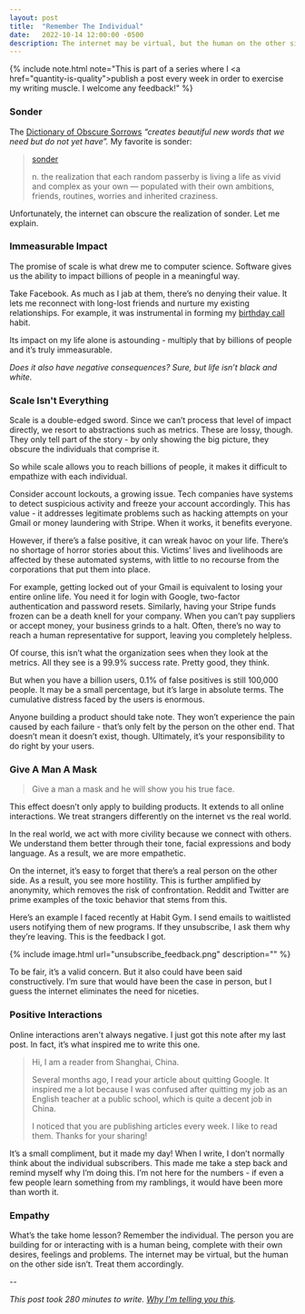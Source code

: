 ```yaml
---
layout: post
title:  "Remember The Individual"
date:   2022-10-14 12:00:00 -0500
description: The internet may be virtual, but the human on the other side isn’t.
---
```

{% include note.html note="This is part of a series where I <a href=\"quantity-is-quality\">publish a post every week in order to exercise my writing muscle</a>. I welcome any feedback!" %}

### Sonder

The [Dictionary of Obscure Sorrows](https://www.dictionaryofobscuresorrows.com) *“creates beautiful new words that we need but do not yet have”.* My favorite is sonder:

> [sonder](https://www.dictionaryofobscuresorrows.com/post/23536922667/sonder)
>
> n. the realization that each random passerby is living a life as vivid and complex as your own — populated with their own ambitions, friends, routines, worries and inherited craziness.

Unfortunately, the internet can obscure the realization of sonder. Let me explain.

### Immeasurable Impact

The promise of scale is what drew me to computer science. Software gives us the ability to impact billions of people in a meaningful way. 

Take Facebook. As much as I jab at them, there’s no denying their value. It lets me reconnect with long-lost friends and nurture my existing relationships. For example, it was instrumental in forming my [birthday call]({{site.url}}/birthday-calls) habit. 

Its impact on my life alone is astounding - multiply that by billions of people and it’s truly immeasurable. 

*Does it also have negative consequences? Sure, but life isn’t black and white.*

### Scale Isn't Everything

Scale is a double-edged sword. Since we can’t process that level of impact directly, we resort to abstractions such as metrics. These are lossy, though. They only tell part of the story - by only showing the big picture, they obscure the individuals that comprise it.

So while scale allows you to reach billions of people, it makes it difficult to empathize with each individual.

Consider account lockouts, a growing issue. Tech companies have systems to detect suspicious activity and freeze your account accordingly. This has value - it addresses legitimate problems such as hacking attempts on your Gmail or money laundering with Stripe. When it works, it benefits everyone.

However, if there’s a false positive, it can wreak havoc on your life. There’s no shortage of horror stories about this. Victims’ lives and livelihoods are affected by these automated systems, with little to no recourse from the corporations that put them into place. 

For example, getting locked out of your Gmail is equivalent to losing your entire online life. You need it for login with Google, two-factor authentication and password resets. Similarly, having your Stripe funds frozen can be a death knell for your company. When you can’t pay suppliers or accept money, your business grinds to a halt. Often, there’s no way to reach a human representative for support, leaving you completely helpless.

Of course, this isn’t what the organization sees when they look at the metrics. All they see is a 99.9% success rate. Pretty good, they think. 

But when you have a billion users, 0.1% of false positives is still 100,000 people. It may be a small percentage, but it’s large in absolute terms. The cumulative distress faced by the users is enormous.

Anyone building a product should take note. They won’t experience the pain caused by each failure - that’s only felt by the person on the other end. That doesn’t mean it doesn’t exist, though. Ultimately, it’s your responsibility to do right by your users.

### Give A Man A Mask

> Give a man a mask and he will show you his true face.

This effect doesn’t only apply to building products. It extends to all online interactions. We treat strangers differently on the internet vs the real world. 

In the real world, we act with more civility because we connect with others. We understand them better through their tone, facial expressions and body language. As a result, we are more empathetic.

On the internet, it’s easy to forget that there’s a real person on the other side. As a result, you see more hostility. This is further amplified by anonymity, which removes the risk of confrontation. Reddit and Twitter are prime examples of the toxic behavior that stems from this.

Here’s an example I faced recently at Habit Gym. I send emails to waitlisted users notifying them of new programs. If they unsubscribe, I ask them why they’re leaving. This is the feedback I got.

{% include image.html url="unsubscribe_feedback.png" description="" %}

To be fair, it’s a valid concern. But it also could have been said constructively. I’m sure that would have been the case in person, but I guess the internet eliminates the need for niceties.

### Positive Interactions

Online interactions aren't always negative. I just got this note after my last post. In fact, it’s what inspired me to write this one.

> Hi, I am a reader from Shanghai, China. 
>
> Several months ago, I read your article about quitting Google. It inspired me a lot because I was confused after quitting my job as an English teacher at a public school, which is quite a decent job in China. 
>
> I noticed that you are publishing articles every week. I like to read them. Thanks for your sharing!

It’s a small compliment, but it made my day! When I write, I don’t normally think about the individual subscribers. This made me take a step back and remind myself why I’m doing this. I’m not here for the numbers - if even a few people learn something from my ramblings, it would have been more than worth it.

### Empathy

What’s the take home lesson? Remember the individual. The person you are building for or interacting with is a human being, complete with their own desires, feelings and problems. The internet may be virtual, but the human on the other side isn’t. Treat them accordingly.

--

*This post took 280 minutes to write. [Why I'm telling you this]({{site.url}}/peeling-back-the-curtain).*